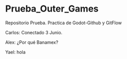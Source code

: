 # Prueba_Outer_Games
Repositorio Prueba. Practica de Godot-Github y GitFlow

Carlos: Conectado 3 Junio.

Alex: ¿Por qué Banamex?

Yael: hola
